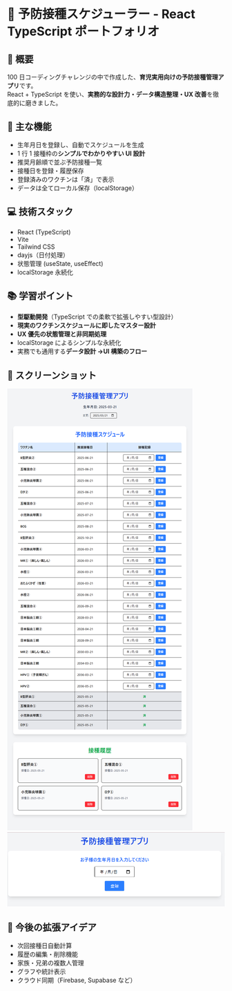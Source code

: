 # 🎯 予防接種スケジューラー - React TypeScript ポートフォリオ

## 🚀 概要

100 日コーディングチャレンジの中で作成した、**育児実用向けの予防接種管理アプリ**です。  
React + TypeScript を使い、**実務的な設計力・データ構造整理・UX 改善**を徹底的に磨きました。

## 💉 主な機能

- 生年月日を登録し、自動でスケジュールを生成
- 1 行 1 接種枠の**シンプルでわかりやすい UI 設計**
- 推奨月齢順で並ぶ予防接種一覧
- 接種日を登録・履歴保存
- 登録済みのワクチンは「済」で表示
- データは全てローカル保存（localStorage）

## 💻 技術スタック

- React (TypeScript)
- Vite
- Tailwind CSS
- dayjs（日付処理）
- 状態管理 (useState, useEffect)
- localStorage 永続化

## 📚 学習ポイント

- **型駆動開発**（TypeScript での柔軟で拡張しやすい型設計）
- **現実のワクチンスケジュールに即したマスター設計**
- **UX 優先の状態管理と非同期処理**
- localStorage によるシンプルな永続化
- 実務でも通用する**データ設計 →UI 構築のフロー**

## 📸 スクリーンショット

![alt text](/src/assets/予防接種スケジュール.png)
![alt text](/src/assets/誕生日登録.png)

## 📝 今後の拡張アイデア

- 次回接種日自動計算
- 履歴の編集・削除機能
- 家族・兄弟の複数人管理
- グラフや統計表示
- クラウド同期（Firebase, Supabase など）
